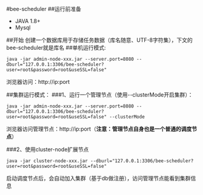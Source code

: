 #bee-scheduler
##运行前准备
- JAVA 1.8+
- Mysql

##开始
创建一个数据库用于存储任务数据（库名随意、UTF-8字符集），下文的bee-scheduler就是库名
##单机运行模式:
```shell
java -jar admin-node-xxx.jar --server.port=8080 --dburl="127.0.0.1:3306/bee-scheduler?user=root&password=root&useSSL=false"
```
浏览器访问：http://ip:port

##集群运行模式：
###1、运行一个管理节点（使用--clusterMode开启集群）：
```shell
java -jar admin-node-xxx.jar --server.port=8080 --dburl="127.0.0.1:3306/bee-scheduler?user=root&password=root&useSSL=false" --clusterMode
```

浏览器访问管理节点：http://ip:port（**注意：管理节点自身也是一个普通的调度节点**）


###2、使用cluster-node扩展节点
```shell
java -jar cluster-node-xxx.jar --dburl="127.0.0.1:3306/bee-scheduler?user=root&password=root&useSSL=false"
```

启动调度节点后，会自动加入集群（基于db做注册），访问管理节点能看到集群信息